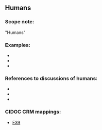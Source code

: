 
## Humans 

###  Scope note: 
"Humans" 

### Examples: 

* 
* 
* 

### References to discussions of humans:

* 

* 

* 

### CIDOC CRM mappings: 

* [E39](http://www.cidoc-crm.org/Entity/e39-actor/version-6.1)


